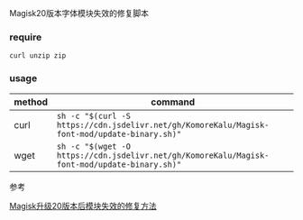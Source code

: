 Magisk20版本字体模块失效的修复脚本

### require

`curl unzip zip`

### usage

| method | command                                                      |
| ------ | ------------------------------------------------------------ |
| curl   | `sh -c "$(curl -S https://cdn.jsdelivr.net/gh/KomoreKalu/Magisk-font-mod/update-binary.sh)"` |
| wget   | `sh -c "$(wget -O https://cdn.jsdelivr.net/gh/KomoreKalu/Magisk-font-mod/update-binary.sh)"` |

参考

[Magisk升级20版本后模块失效的修复方法](https://mp.weixin.qq.com/s/nxL_dTdZwDQQjx1LW7CxUA)